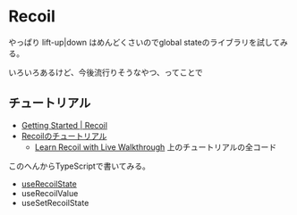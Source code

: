 # Recoil

やっぱり
lift-up|down はめんどくさいのでglobal stateのライブラリを試してみる。

いろいろあるけど、今後流行りそうなやつ、ってことで

## チュートリアル

- [Getting Started | Recoil](https://recoiljs.org/docs/introduction/getting-started/)
- [Recoilのチュートリアル](https://recoiljs.org/docs/basic-tutorial/intro)
  - [Learn Recoil with Live Walkthrough](https://app.sideguide.dev/recoil/tutorial/) 上のチュートリアルの全コード

このへんからTypeScriptで書いてみる。


- [useRecoilState](https://recoiljs.org/docs/api-reference/core/useRecoilState)
- useRecoilValue
- useSetRecoilState
